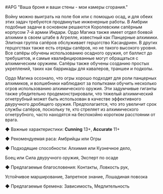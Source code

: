 #APG
"Ваша броня и ваши стены - мои камеры сгорания." 

Войну можно выиграть на поле боя или с помощью осад, и для обеих этих задач требуются продвинутые инженерные работы. В Амбрии подобные задачи в основном решаются Королевским сапёрным корпусом 7-й армии Индари. Ордо Магика также имеет отдел боевой алхимии в своем штабе в Агрелле, известный как Панцерные алхимики. Элитная группа сапёров обслуживает герцогство Касандриен. В других герцогствах также есть отряды сапёров, но не такого высокого уровня. Все сапёры обучены использованию осадного оружия, от баллист до требушетов, и самые квалифицированные могут обращаться с алхимическим оружием. Сапёры также обучены созданию простых укреплений, таких как баррикады для кавалеров, траншеи и подкопы. 

Ордо Магика осознало, что огры хорошо подходят для роли панцерных алхимиков, и волшебники наблюдают за попытками обучить несколько огров использованию алхимического оружия. Эти задумчивые гиганты также убедительно продемонстрировали, что тяжелый алхимический огнетрубный может быть использован в качестве эффективного двуручного дробящего оружия. Предполагается, что это увеличит срок службы сапёров, поскольку те, кто стреляет из алхимического огнетрубного, часто находятся на беспокойно коротком расстоянии от врага. 

◆ Важные характеристики: **Cunning** 13+, **Accurate** 11+ 

◆ Рекомендуемая раса: Амбрийцы или Огры 

◆ Подходящие способности: Алхимия или Кузнечное дело,  

Боец или Сила двуручного оружия, Эксперт по осаде  

◆ Предлагаемые благословения: Контакты, Ловкость рук,  

Устойчивое марширование, Запретное знание, Лошадиная повозка  

◆ Предлагаемые бремена: Зависимость, Медлительность 
